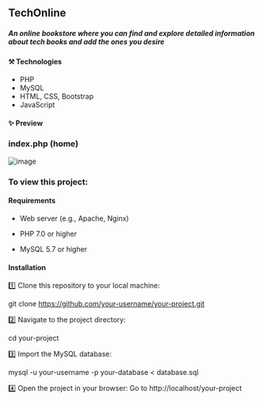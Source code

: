 ## TechOnline
##### An online bookstore where you can find and explore detailed information about tech books and add the ones you desire

#### ⚒️ Technologies
- PHP
- MySQL
- HTML, CSS, Bootstrap
- JavaScript

#### ✨ Preview
### index.php (home)
![image](https://github.com/user-attachments/assets/4f9c7823-cb47-4f59-8461-0dd20c8fcd1e)

### To view this project:

#### Requirements

- Web server (e.g., Apache, Nginx)

- PHP 7.0 or higher

- MySQL 5.7 or higher


#### Installation

1️⃣ Clone this repository to your local machine:

git clone https://github.com/your-username/your-project.git

2️⃣ Navigate to the project directory:

cd your-project

3️⃣ Import the MySQL database:

mysql -u your-username -p your-database < database.sql

4️⃣ Open the project in your browser:
Go to http://localhost/your-project

